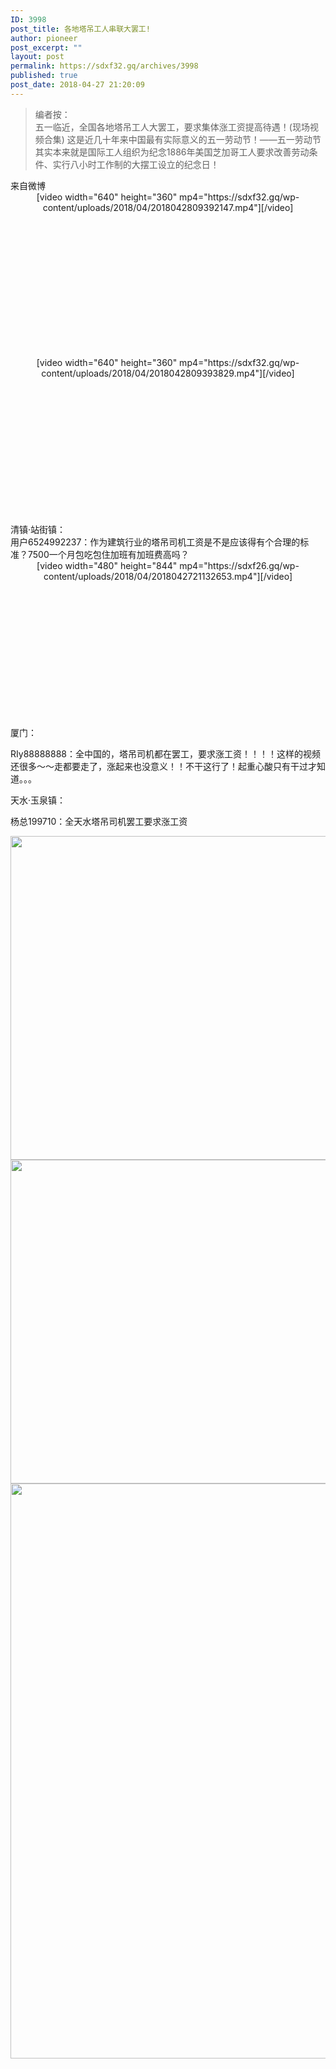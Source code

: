 ```yaml
---
ID: 3998
post_title: 各地塔吊工人串联大罢工!
author: pioneer
post_excerpt: ""
layout: post
permalink: https://sdxf32.gq/archives/3998
published: true
post_date: 2018-04-27 21:20:09
---
```

<blockquote>
<div>编者按：</div>
<div>五一临近，全国各地塔吊工人大罢工，要求集体涨工资提高待遇！(现场视频合集)
这是近几十年来中国最有实际意义的五一劳动节！——五一劳动节其实本来就是国际工人组织为纪念1886年美国芝加哥工人要求改善劳动条件、实行八小时工作制的大摆工设立的纪念日！</div>
<div></div></blockquote>
<div class="WB_from S_txt2">来自微博</div>
<div></div>
<div><center>[video width="640" height="360" mp4="https://sdxf32.gq/wp-content/uploads/2018/04/2018042809392147.mp4"][/video]

&nbsp;

&nbsp;

&nbsp;

&nbsp;

&nbsp;

&nbsp;

&nbsp;

</center><center>[video width="640" height="360" mp4="https://sdxf32.gq/wp-content/uploads/2018/04/2018042809393829.mp4"][/video]

&nbsp;

&nbsp;

&nbsp;

&nbsp;

&nbsp;

&nbsp;

&nbsp;

</center></div>
<div></div>
<div class="WB_text W_f14">清镇·站街镇：</div>
<div class="WB_text W_f14">用户6524992237：作为建筑行业的塔吊司机工资是不是应该得有个合理的标准？7500一个月包吃包住加班有加班费高吗？</div>
<div><center>
[video width="480" height="844" mp4="https://sdxf26.gq/wp-content/uploads/2018/04/2018042721132653.mp4"][/video]

&nbsp;

&nbsp;

&nbsp;

&nbsp;

&nbsp;

&nbsp;

&nbsp;

</center></div>
厦门：

RIy88888888：全中国的，塔吊司机都在罢工，要求涨工资！！！！这样的视频还很多～～走都要走了，涨起来也没意义！！不干这行了！起重心酸只有干过才知道。。。

天水·玉泉镇：

杨总199710：全天水塔吊司机罢工要求涨工资

<img class="aligncenter size-full wp-image-4001" src="https://sdxf32.gq/wp-content/uploads/2018/04/2018042721172224.jpg" alt="" width="690" height="518" /> <img class="aligncenter size-full wp-image-4002" src="https://sdxf32.gq/wp-content/uploads/2018/04/2018042721173278.jpg" alt="" width="690" height="518" /> <img class="aligncenter size-full wp-image-4003" src="https://sdxf32.gq/wp-content/uploads/2018/04/2018042721173890.jpg" alt="" width="690" height="920" />

&nbsp;

&nbsp;